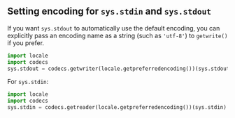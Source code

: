## Setting encoding for `sys.stdin` and `sys.stdout`

If you want `sys.stdout` to automatically use the default
encoding, you can explicitly pass an encoding name as a string (such
as `'utf-8'`) to `getwrite()` if you prefer.

```python
import locale
import codecs
sys.stdout = codecs.getwriter(locale.getpreferredencoding())(sys.stdout)
```

For `sys.stdin`:

```python
import locale
import codecs
sys.stdin = codecs.getreader(locale.getpreferredencoding())(sys.stdin)
```
